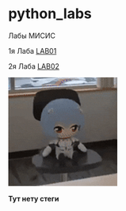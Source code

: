 # python_labs
Лабы МИСИС

1я Лаба [LAB01](/lab01/README.md)

2я Лаба [LAB02](/lab02/README.md)

![Ayanami ray](/_ayanami_.gif)

**Тут нету стеги**
